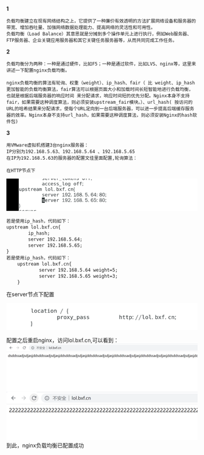 **1**
    
    负载均衡建立在现有网络结构之上，它提供了一种廉价有效透明的方法扩展网络设备和服务器的带宽、增加吞吐量、加强网络数据处理能力、提高网络的灵活性和可用性。
    负载均衡（Load Balance）其意思就是分摊到多个操作单元上进行执行，例如Web服务器、FTP服务器、企业关键应用服务器和其它关键任务服务器等，从而共同完成工作任务。
    
**2**

    负载均衡分为两种：一种是通过硬件，比如F5；一种是通过软件，比如LVS、nginx等，这里来讲述一下配置nginx负载均衡。
    
    nginx负载均衡的算法有轮询、权重（weight）、ip_hash、fair（ 比 weight、ip_hash更加智能的负载均衡算法，fair算法可以根据页面大小和加载时间长短智能地进行负载均衡，也就是根据后端服务器的响应时间 来分配请求，响应时间短的优先分配。Nginx本身不支持fair，如果需要这种调度算法，则必须安装upstream_fair模块。）、url_hash( 按访问的URL的哈希结果来分配请求，使每个URL定向到一台后端服务器，可以进一步提高后端缓存服务器的效率。Nginx本身不支持url_hash，如果需要这种调度算法，则必须安装Nginx的hash软件包)
    
**3**
    
    用VMware虚拟机搭建3台nginx服务器：
    IP分别为192.168.5.63、192.168.5.64 、192.168.5.65
    在IP为192.168.5.63的服务器的配置文佳里面配置,轮询算法： 
    
    在HTTP节点下
<img src='./img/9.png'>    
    
    若是使用ip_hash，代码如下：
    upstream lol.bxf.cn{
            ip_hash;
            server 192.168.5.64;
            server 192.168.5.65;
    }
    若是使用ip_hash，代码如下：
        upstream lol.bxf.cn{
                server 192.168.5.64 weight=5;
                server 192.168.5.65 weight=3;
        }

在server节点下配置

<img src='./img/10.png'> 

配置之后重启nginx，访问lol.bxf.cn,可以看到：
<img src='./img/11.png'> 
<img src='./img/12.png'> 
到此，nginx负载均衡已配置成功
